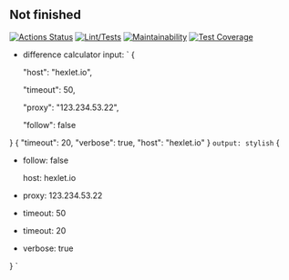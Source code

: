 ## Not finished

[![Actions Status](https://github.com/Nikimad/frontend-project-lvl2/workflows/hexlet-check/badge.svg)](https://github.com/Nikimad/frontend-project-lvl2/actions)
[![Lint/Tests](https://github.com/Nikimad/frontend-project-lvl2/actions/workflows/nodejs.yml/badge.svg)](https://github.com/Nikimad/frontend-project-lvl2/actions/workflows/nodejs.yml)
[![Maintainability](https://api.codeclimate.com/v1/badges/8206becf51ecd1fd9a9a/maintainability)](https://codeclimate.com/github/Nikimad/frontend-project-lvl2/maintainability)
[![Test Coverage](https://api.codeclimate.com/v1/badges/8206becf51ecd1fd9a9a/test_coverage)](https://codeclimate.com/github/Nikimad/frontend-project-lvl2/test_coverage)

- difference calculator
input:
`
{

  "host": "hexlet.io",
  
  "timeout": 50,
  
  "proxy": "123.234.53.22",
  
  "follow": false
  
}
{
  "timeout": 20,
  "verbose": true,
  "host": "hexlet.io"
}
`
output:
stylish
`
{

  - follow: false

    host: hexlet.io
    
  - proxy: 123.234.53.22

  - timeout: 50
 
  + timeout: 20
 
  + verbose: true
 
}
`
